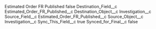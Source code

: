 <?xml version="1.0" encoding="UTF-8"?>
<CustomMetadata xmlns="http://soap.sforce.com/2006/04/metadata" xmlns:xsi="http://www.w3.org/2001/XMLSchema-instance" xmlns:xsd="http://www.w3.org/2001/XMLSchema">
    <label>Estimated Order FR Published</label>
    <protected>false</protected>
    <values>
        <field>Destination_Field__c</field>
        <value xsi:type="xsd:string">Estimated_Order_FR_Published__c</value>
    </values>
    <values>
        <field>Destination_Object__c</field>
        <value xsi:type="xsd:string">Investigation__c</value>
    </values>
    <values>
        <field>Source_Field__c</field>
        <value xsi:type="xsd:string">Estimated_Order_FR_Published__c</value>
    </values>
    <values>
        <field>Source_Object__c</field>
        <value xsi:type="xsd:string">Investigation__c</value>
    </values>
    <values>
        <field>Sync_This_Field__c</field>
        <value xsi:type="xsd:boolean">true</value>
    </values>
    <values>
        <field>Synced_for_Final__c</field>
        <value xsi:type="xsd:boolean">false</value>
    </values>
</CustomMetadata>
